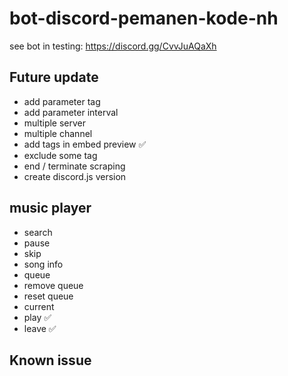 # bot-discord-pemanen-kode-nh
see bot in testing: https://discord.gg/CvvJuAQaXh

## Future update
- add parameter tag
- add parameter interval
- multiple server
- multiple channel
- add tags in embed preview ✅
- exclude some tag
- end / terminate scraping
- create discord.js version


## music player
- search
- pause
- skip
- song info
- queue
- remove queue
- reset queue
- current
- play ✅
- leave ✅

## Known issue
